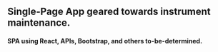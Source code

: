 ## Single-Page App geared towards instrument maintenance.
#### SPA using React, APIs, Bootstrap, and others to-be-determined.
